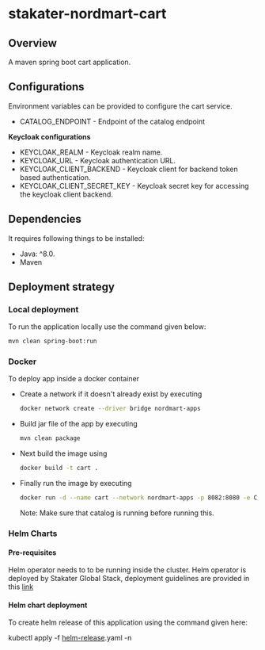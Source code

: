 # stakater-nordmart-cart


## Overview

A maven spring boot cart application.

## Configurations


Environment variables can be provided to configure the cart service.

* CATALOG_ENDPOINT - Endpoint of the catalog endpoint


**Keycloak configurations**
* KEYCLOAK_REALM - Keycloak realm name.
* KEYCLOAK_URL - Keycloak authentication URL.
* KEYCLOAK_CLIENT_BACKEND - Keycloak client for backend token based authentication.
* KEYCLOAK_CLIENT_SECRET_KEY - Keycloak secret key for accessing the keycloak client backend.

## Dependencies

It requires following things to be installed:

* Java: ^8.0.
* Maven

## Deployment strategy

### Local deployment

To run the application locally use the command given below:

```bash
mvn clean spring-boot:run
```

### Docker

To deploy app inside a docker container

* Create a network if it doesn't already exist by executing

  ```bash
  docker network create --driver bridge nordmart-apps
  ```

* Build jar file of the app by executing

  ```bash
  mvn clean package
  ```

* Next build the image using

  ```bash
  docker build -t cart .
  ```

* Finally run the image by executing

  ```bash
  docker run -d --name cart --network nordmart-apps -p 8082:8080 -e CATALOG_ENDPOINT="catalog:8080" cart
  ```

  Note:
  Make sure that catalog is running before running this.

### Helm Charts

#### Pre-requisites

Helm operator needs to to be running inside the cluster. Helm operator is deployed by Stakater Global Stack, deployment guidelines are provided in this [link](https://playbook.stakater.com/content/processes/bootstrapping/deploying-stack-on-azure.html)

#### Helm chart deployment

To create helm release of this application using the command given here:

kubectl apply -f [helm-release](https://github.com/stakater-lab/nordmart-dev-apps/blob/master/releases/cart-helm-release.yaml).yaml -n <namespace-name>

